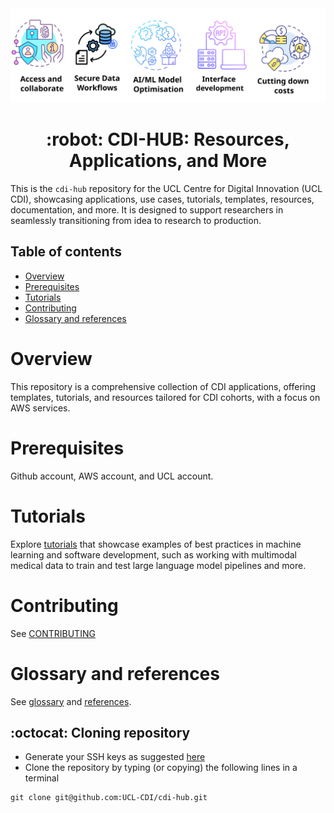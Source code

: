<div style="text-align: center;" align="center">
  <img src="docs/figs/cdi-hub-banner.svg" alt="cdi-hub" width="600"/>
  <h1> :robot: CDI-HUB: Resources, Applications, and More  </h1>
</div>

This is the `cdi-hub` repository for the UCL Centre for Digital Innovation (UCL CDI), showcasing applications, use cases, tutorials, templates, resources, documentation, and more. It is designed to support researchers in seamlessly transitioning from idea to research to production.

## Table of contents
* [Overview](#overview)
* [Prerequisites](#prerequisites)
* [Tutorials](#tutorials)
* [Contributing](#contributing)
* [Glossary and references](#glossary-and-references)

# Overview
This repository is a comprehensive collection of CDI applications, offering templates, tutorials, and resources tailored for CDI cohorts, with a focus on AWS services.

# Prerequisites 
Github account, AWS account, and UCL account. 

# Tutorials
Explore [tutorials](tutorials) that showcase examples of best practices in machine learning and software development, such as working with multimodal medical data to train and test large language model pipelines and more.

# Contributing
See [CONTRIBUTING](CONTRIBUTING.md)

# Glossary and references
See [glossary](docs/glossary.md) and [references](docs/references.md).

## :octocat: Cloning repository
* Generate your SSH keys as suggested [here](https://docs.github.com/en/github/authenticating-to-github/generating-a-new-ssh-key-and-adding-it-to-the-ssh-agent)
* Clone the repository by typing (or copying) the following lines in a terminal
```
git clone git@github.com:UCL-CDI/cdi-hub.git
```
